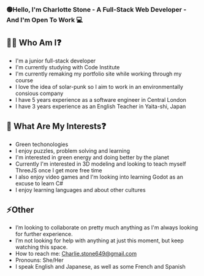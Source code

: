 ### 🟢Hello, I'm Charlotte Stone - A Full-Stack Web Developer - And I'm Open To Work 💻

## 👩‍🚀 Who Am I❓

  - I'm a junior full-stack developer
  - I'm currently studying with Code Institute
  - I'm currently remaking my portfolio site while working through my course
  - I love the idea of solar-punk so I aim to work in an environmentally consious company
  - I have 5 years experience as a software engineer in Central London
  - I have 3 years experience as an English Teacher in Yaita-shi, Japan

## 🔭 What Are My Interests❓

  - Green techonologies
  - I enjoy puzzles, problem solving and learning
  - I'm interested in green energy and doing better by the planet
  - Currently I'm interested in 3D modeling and looking to teach myself ThreeJS once I get more free time
  - I also enjoy video games and I'm looking into learning Godot as an excuse to learn C#
  - I enjoy learning languages and about other cultures

## ⚡Other

  - I’m looking to collaborate on pretty much anything as I'm always looking for further experience.
  - I’m not looking for help with anything at just this moment, but keep watching this space.
  - How to reach me: Charlie.stone649@gmail.com
  - Pronouns: She/Her
  - I speak English and Japanese, as well as some French and Spanish
